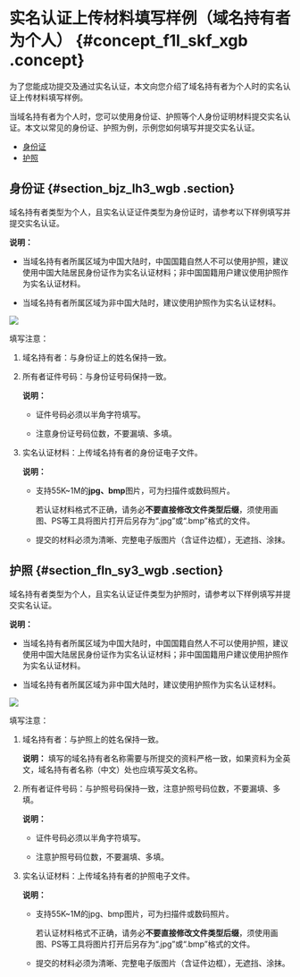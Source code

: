 # 实名认证上传材料填写样例（域名持有者为个人） {#concept_f1l_skf_xgb .concept}

为了您能成功提交及通过实名认证，本文向您介绍了域名持有者为个人时的实名认证上传材料填写样例。

当域名持有者为个人时，您可以使用身份证、护照等个人身份证明材料提交实名认证。本文以常见的身份证、护照为例，示例您如何填写并提交实名认证。

-   [身份证](#)
-   [护照](#)

## 身份证 {#section_bjz_lh3_wgb .section}

域名持有者类型为个人，且实名认证证件类型为身份证时，请参考以下样例填写并提交实名认证。

**说明：** 

-   当域名持有者所属区域为中国大陆时，中国国籍自然人不可以使用护照，建议使用中国大陆居民身份证作为实名认证材料；非中国国籍用户建议使用护照作为实名认证材料。

-   当域名持有者所属区域为非中国大陆时，建议使用护照作为实名认证材料。


![](http://static-aliyun-doc.oss-cn-hangzhou.aliyuncs.com/assets/img/129673/155289531239339_zh-CN.png)

填写注意：

1.  域名持有者：与身份证上的姓名保持一致。
2.  所有者证件号码：与身份证号码保持一致。

    **说明：** 

    -   证件号码必须以半角字符填写。

    -   注意身份证号码位数，不要漏填、多填。

3.  实名认证材料：上传域名持有者的身份证电子文件。

    **说明：** 

    -   支持55K~1M的**jpg、bmp**图片，可为扫描件或数码照片。

        若认证材料格式不正确，请务必**不要直接修改文件类型后缀**，须使用画图、PS等工具将图片打开后另存为“.jpg”或“.bmp”格式的文件。

    -   提交的材料必须为清晰、完整电子版图片（含证件边框），无遮挡、涂抹。

## 护照 {#section_fln_sy3_wgb .section}

域名持有者类型为个人，且实名认证证件类型为护照时，请参考以下样例填写并提交实名认证。

**说明：** 

-   当域名持有者所属区域为中国大陆时，中国国籍自然人不可以使用护照，建议使用中国大陆居民身份证作为实名认证材料；非中国国籍用户建议使用护照作为实名认证材料。

-   当域名持有者所属区域为非中国大陆时，建议使用护照作为实名认证材料。


![](http://static-aliyun-doc.oss-cn-hangzhou.aliyuncs.com/assets/img/129673/155289531239345_zh-CN.png)

填写注意：

1.  域名持有者：与护照上的姓名保持一致。

    **说明：** 填写的域名持有者名称需要与所提交的资料严格一致，如果资料为全英文，域名持有者名称（中文）处也应填写英文名称。

2.  所有者证件号码：与护照号码保持一致，注意护照号码位数，不要漏填、多填。

    **说明：** 

    -   证件号码必须以半角字符填写。

    -   注意护照号码位数，不要漏填、多填。

3.  实名认证材料：上传域名持有者的护照电子文件。

    **说明：** 

    -   支持55K~1M的jpg、bmp图片，可为扫描件或数码照片。

        若认证材料格式不正确，请务必**不要直接修改文件类型后缀**，须使用画图、PS等工具将图片打开后另存为“.jpg”或“.bmp”格式的文件。

    -   提交的材料必须为清晰、完整电子版图片（含证件边框），无遮挡、涂抹。


